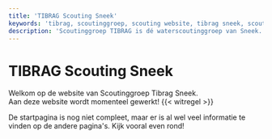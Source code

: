 ```yaml
---
title: 'TIBRAG Scouting Sneek'
keywords: 'tibrag, scoutinggroep, scouting website, tibrag sneek, scouting sneek, scouting friesland, scouting tibrag, scouting online, scouting sneek website, scouting fryslan, scouting west friesland, zeilen sneek, zeilen friesland, leren zeilen, leren zeilen in sneek, zeil scouts sneek'
description: 'Scoutinggroep TIBRAG is dé waterscoutinggroep van Sneek. Hier kan je leren zeilen, roeien, kanoën en kampvuur maken samen met andere scouts. Kom vooral eens langs!'
---
```

# TIBRAG Scouting Sneek

Welkom op de website van Scoutinggroep Tibrag Sneek.  
Aan deze website wordt momenteel gewerkt!
{{< witregel >}}

De startpagina is nog niet compleet, maar er is al wel veel informatie te vinden op de andere pagina's. Kijk vooral even rond!
